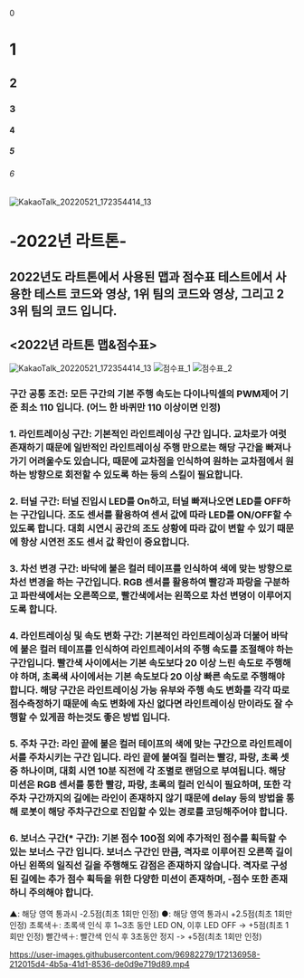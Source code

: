 0
# 1
## 2
### 3
#### 4
##### 5
###### 6
![KakaoTalk_20220521_172354414_13](https://user-images.githubusercontent.com/96982279/172133085-859a43b9-c2b6-4bc2-945f-2a20405d2947.jpg)
# -2022년 라트톤-
## 2022년도 라트톤에서 사용된 맵과 점수표 테스트에서 사용한 테스트 코드와 영상, 1위 팀의 코드와 영상, 그리고 2 3위 팀의 코드 입니다.

## <2022년 라트톤 맵&점수표>
![KakaoTalk_20220521_172354414_13](https://user-images.githubusercontent.com/96982279/172140711-874e14fe-bd33-4a65-9770-497e26a4fb44.jpg)
![점수표_1](https://user-images.githubusercontent.com/96982279/171007370-79298aa6-de3d-4f94-a18a-433ee284f8fa.png)
![점수표_2](https://user-images.githubusercontent.com/96982279/171007390-6ab71bb8-0fff-40bd-808d-907cd385c8d1.png)

### 구간 공통 조건: 모든 구간의 기본 주행 속도는 다이나믹셀의 PWM제어 기준 최소 110 입니다. (어느 한 바퀴만 110 이상이면 인정)

### 1. 라인트레이싱 구간: 기본적인 라인트레이싱 구간 입니다. 교차로가 여럿 존재하기 때문에 일반적인 라인트레이싱 주행 만으로는 해당 구간을 빠져나가기 어려울수도 있습니다, 때문에 교차점을 인식하여 원하는 교차점에서 원하는 방향으로 회전할 수 있도록 하는 등의 스킬이 필요합니다.

### 2. 터널 구간: 터널 진입시 LED를 On하고, 터널 빠져나오면 LED를 OFF하는 구간입니다. 조도 센서를 활용하여 센서 값에 따라 LED를 ON/OFF할 수 있도록 합니다. 대회 시연시 공간의 조도 상황에 따라 값이 변할 수 있기 때문에 항상 시연전 조도 센서 값 확인이 중요합니다.

### 3. 차선 변경 구간: 바닥에 붙은 컬러 테이프를 인식하여 색에 맞는 방향으로 차선 변경을 하는 구간입니다. RGB 센서를 활용하여 빨강과 파랑을 구분하고 파란색에서는 오른쪽으로, 빨간색에서는 왼쪽으로 차선 변뎡이 이루어지도록 합니다.

### 4. 라인트레이싱 및 속도 변화 구간: 기본적인 라인트레이싱과 더불어 바닥에 붙은 컬러 테이프를 인식하여 라인트레이서의 주행 속도를 조절해야 하는 구간입니다. 빨간색 사이에서는 기본 속도보다 20 이상 느린 속도로 주행해야 하며, 초록색 사이에서는 기본 속도보다 20 이상 빠른 속도로 주행해야 합니다. 해당 구간은 라인트레이싱 가능 유부와 주행 속도 변화를 각각 따로 점수측정하기 때문에 속도 변화에 자신 없다면 라인트레이싱 만이라도 잘 수행할 수 있게끔 하는것도 좋은 방법 입니다.

### 5. 주차 구간: 라인 끝에 붙은 컬러 테이프의 색에 맞는 구간으로 라인트레이서를 주차시키는 구간 입니다. 라인 끝에 붙여질 컬러는 빨강, 파랑, 초록 셋중 하나이며, 대회 시연 10분 직전에 각 조별로 랜덤으로 부여됩니다. 해당 미션은 RGB 센서를 통한 빨강, 파랑, 초록의 컬러 인식이 필요하며, 또한 각 주차 구간까지의 길에는 라인이 존재하지 않기 때문에 delay 등의 방법을 통해 로봇이 해당 주차구간으로 진입할 수 있는 경로를 코딩해주어야 합니다.

### 6. 보너스 구간(* 구간): 기본 점수 100점 외에 추가적인 점수를 획득할 수 있는 보너스 구간 입니다. 보너스 구간인 만큼, 격자로 이루어진 오른쪽 길이 아닌 왼쪽의 일직선 길을 주행해도 감점은 존재하지 않습니다. 격자로 구성된 길에는 추가 점수 획득을 위한 다양한 미션이 존재하며, -점수 또한 존재하니 주의해야 합니다.
▲: 해당 영역 통과시 -2.5점(최초 1회만 인정)
●: 해당 영역 통과시 +2.5점(최초 1회만 인정)
초록색＋: 초록색 인식 후 1~3초 동안 LED ON, 이후 LED OFF -> +5점(최초 1회만 인정)
빨간색＋: 빨간색 인식 후 3초동안 정지 -> +5점(최초 1회만 인정)



https://user-images.githubusercontent.com/96982279/172136958-212015d4-4b5a-41d1-8536-de0d9e719d89.mp4
